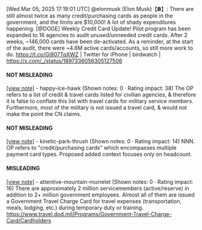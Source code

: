 [Wed Mar 05, 2025 17:19:01 UTC] @elonmusk (Elon Musk)【𝗕】: There are still almost twice as many credit/purchasing cards as people in the government, and the limits are $10,000!  A lot of shady expenditures happening. [@DOGE] Weekly Credit Card Update! Pilot program has been expanded to 16 agencies to audit unused/unneeded credit cards. After 2 weeks, ~146,000 cards have been de-activated. As a reminder, at the start of the audit, there were ~4.6M active cards/accounts, so still more work to do. https://t.co/Gi907TqXWZ | Twitter for iPhone | birdwatch | https://x.com/_/status/1897336056305127506

#### NOT MISLEADING

[[view note]](https://x.com/i/birdwatch/n/1897356186506162240) - happy-ice-hawk (Shown notes: 0 · Rating impact: 38)
The OP refers to a list of credit & travel cards listed for civilian agencies, & therefore it is false to conflate this list with travel cards for military service members. Furthermore, most of the military is not issued a travel card, & would not make the point the CN claims.

#### NOT MISLEADING

[[view note]](https://x.com/i/birdwatch/n/1897351931871281241) - kinetic-park-thrush (Shown notes: 0 · Rating impact: 14)
NNN.  OP refers to "credit/purchasing cards" which encompasses multiple payment card types. Proposed added context focuses only on headcount.

#### MISLEADING

[[view note]](https://x.com/i/birdwatch/n/1897348860592406687) - attentive-mountain-murrelet (Shown notes: 0 · Rating impact: 16)
There are approximately 2 million servicemembers (active/reserve) in addition to 2+ million government employees. Almost all of them are issued a Government Travel Charge Card for travel expenses (transportation, meals, lodging, etc.) during temporary duty or training.  https://www.travel.dod.mil/Programs/Government-Travel-Charge-Card/Cardholders 
